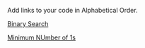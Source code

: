 Add links to your code in Alphabetical Order.

[Binary Search](./BinarySearch.java)

[Minimum NUmber of 1s](./min_number_of_1.java)
